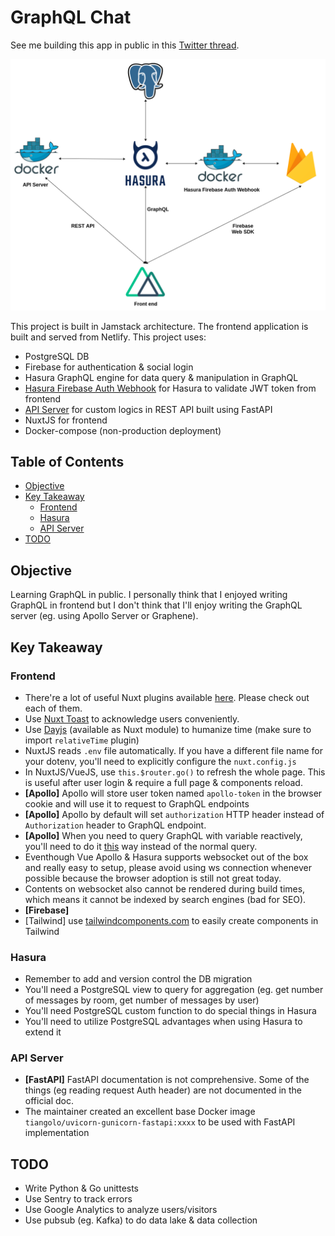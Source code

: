 # GraphQL Chat

See me building this app in public in this [Twitter thread](https://twitter.com/sdil/status/1306045334414479360).

![architecture](architecture.png)

This project is built in Jamstack architecture. The frontend application is built and served from Netlify. This project uses:

- PostgreSQL DB
- Firebase for authentication & social login
- Hasura GraphQL engine for data query & manipulation in GraphQL
- [Hasura Firebase Auth Webhook](https://github.com/sdil/hasura-firebase-auth-webhook) for Hasura to validate JWT token from frontend
- [API Server](https://github.com/sdil/graphql-chat/tree/master/api-server) for custom logics in REST API built using FastAPI
- NuxtJS for frontend
- Docker-compose (non-production deployment)

## Table of Contents

- [Objective](#objective)
- [Key Takeaway](#key-takeaway)
  - [Frontend](#frontend)
  - [Hasura](#hasura)
  - [API Server](#api-server)
- [TODO](#todo)

## Objective

Learning GraphQL in public. I personally think that I enjoyed writing GraphQL in frontend but I don't think that I'll enjoy writing the GraphQL server (eg. using Apollo Server or Graphene).

## Key Takeaway

### Frontend

- There're a lot of useful Nuxt plugins available [here](https://modules.nuxtjs.org/). Please check out each of them.
- Use [Nuxt Toast](https://github.com/nuxt-community/modules/tree/master/packages/toast) to acknowledge users conveniently.
- Use [Dayjs](https://github.com/nuxt-community/dayjs-module) (available as Nuxt module) to humanize time (make sure to import `relativeTime` plugin)
- NuxtJS reads `.env` file automatically. If you have a different file name for your dotenv, you'll need to explicitly configure the `nuxt.config.js`
- In NuxtJS/VueJS, use `this.$router.go()` to refresh the whole page. This is useful after user login & require a full page & components reload.
- **[Apollo]** Apollo will store user token named `apollo-token` in the browser cookie and will use it to request to GraphQL endpoints
- **[Apollo]** Apollo by default will set `authorization` HTTP header instead of `Authorization` header to GraphQL endpoint.
- **[Apollo]** When you need to query GraphQL with variable reactively, you'll need to do it [this](https://vue-apollo.netlify.app/guide/apollo/queries.html#reactive-parameters) way instead of the normal query.
- Eventhough Vue Apollo & Hasura supports websocket out of the box and really easy to setup, please avoid using ws connection whenever possible because the browser adoption is still not great today.
- Contents on websocket also cannot be rendered during build times, which means it cannot be indexed by search engines (bad for SEO).
- **[Firebase]**
- [Tailwind] use [tailwindcomponents.com](https://tailwindcomponents.com/) to easily create components in Tailwind

### Hasura

- Remember to add and version control the DB migration
- You'll need a PostgreSQL view to query for aggregation (eg. get number of messages by room, get number of messages by user)
- You'll need PostgreSQL custom function to do special things in Hasura
- You'll need to utilize PostgreSQL advantages when using Hasura to extend it

### API Server

- **[FastAPI]** FastAPI documentation is not comprehensive. Some of the things (eg reading request Auth header) are not documented in the official doc.
- The maintainer created an excellent base Docker image `tiangolo/uvicorn-gunicorn-fastapi:xxxx` to be used with FastAPI implementation

## TODO

- Write Python & Go unittests
- Use Sentry to track errors
- Use Google Analytics to analyze users/visitors
- Use pubsub (eg. Kafka) to do data lake & data collection
